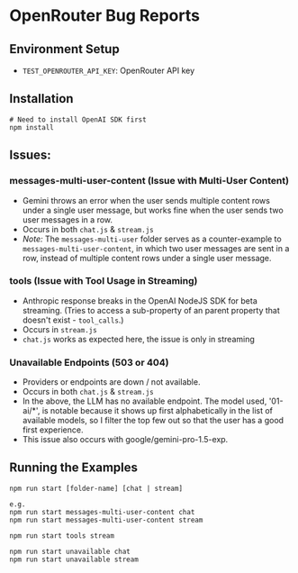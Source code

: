 # OpenRouter Bug Reports

## Environment Setup

- `TEST_OPENROUTER_API_KEY`: OpenRouter API key

## Installation

```
# Need to install OpenAI SDK first
npm install
```

## Issues:

### messages-multi-user-content (Issue with Multi-User Content)
- Gemini throws an error when the user sends multiple content rows under a single user message, but works fine when the user sends two user messages in a row.
- Occurs in both `chat.js` & `stream.js`
- *Note:* The `messages-multi-user` folder serves as a counter-example to `messages-multi-user-content`, in which two user messages are sent in a row, instead of multiple content rows under a single user message.

### tools (Issue with Tool Usage in Streaming)
- Anthropic response breaks in the OpenAI NodeJS SDK for beta streaming. (Tries to access a sub-property of an parent property that doesn't exist - `tool_calls`.)
- Occurs in `stream.js`
- `chat.js` works as expected here, the issue is only in streaming

### Unavailable Endpoints (503 or 404)
- Providers or endpoints are down / not available.
- Occurs in both `chat.js` & `stream.js`
- In the above, the LLM has no available endpoint. The model used, '01-ai/*', is notable because it shows up first alphabetically in the list of available models, so I filter the top few out so that the user has a good first experience.
- This issue also occurs with google/gemini-pro-1.5-exp.

## Running the Examples

```
npm run start [folder-name] [chat | stream]

e.g.
npm run start messages-multi-user-content chat
npm run start messages-multi-user-content stream

npm run start tools stream

npm run start unavailable chat
npm run start unavailable stream
```
